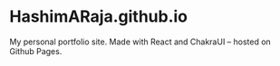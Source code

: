 # HashimARaja.github.io

My personal portfolio site. Made with React and ChakraUI – hosted on Github Pages.


